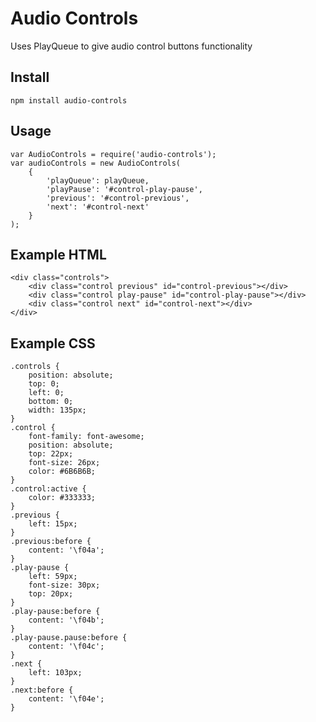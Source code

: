 Audio Controls
==============

Uses PlayQueue to give audio control buttons functionality

## Install

    npm install audio-controls


## Usage

    var AudioControls = require('audio-controls');
    var audioControls = new AudioControls(
        {
            'playQueue': playQueue,
            'playPause': '#control-play-pause',
            'previous': '#control-previous',
            'next': '#control-next'
        }
    );
    
## Example HTML

    <div class="controls">
        <div class="control previous" id="control-previous"></div>
        <div class="control play-pause" id="control-play-pause"></div>
        <div class="control next" id="control-next"></div>
    </div>
    
## Example CSS

    .controls {
        position: absolute;
        top: 0;
        left: 0;
        bottom: 0;
        width: 135px;
    }
    .control {
        font-family: font-awesome;
        position: absolute;
        top: 22px;
        font-size: 26px;
        color: #6B6B6B;
    }
    .control:active {
        color: #333333;
    }
    .previous {
        left: 15px;
    }
    .previous:before {
        content: '\f04a';
    }
    .play-pause {
        left: 59px;
        font-size: 30px;
        top: 20px;
    }
    .play-pause:before {
        content: '\f04b';
    }
    .play-pause.pause:before {
        content: '\f04c';
    }
    .next {
        left: 103px;
    }
    .next:before {
        content: '\f04e';
    }
